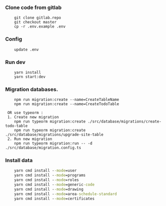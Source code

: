 ### Clone code from gitlab
```
    git clone gitlab.repo
    git checkout master
    cp -r .env.example .env
```

### Config
```
    update .env
```

### Run dev
```
    yarn install
    yarn start:dev
```

### Migration databases.
```
    npm run migration:create --name=CreateTableName
    npm run migration:create --name=CreateTodoTable
```

```
 OR use typeorm :
 1. Create new migration
    npm run typeorm migration:create ./src/database/migrations/create-todo-table
    npm run typeorm migration:create ./src/database/migrations/upgrade-site-table
 2. Run new migration
    npm run typeorm migration:run -- -d ./src/database/migration.config.ts
```


### Install data
```cmd
    yarn cmd install --mode=user 
    yarn cmd install --mode=programs
    yarn cmd install --mode=roles
    yarn cmd install --mode=generic-code
    yarn cmd install --mode=drawing
    yarn cmd install --mode=area-schedule-standard
    yarn cmd install --mode=certificates
```

